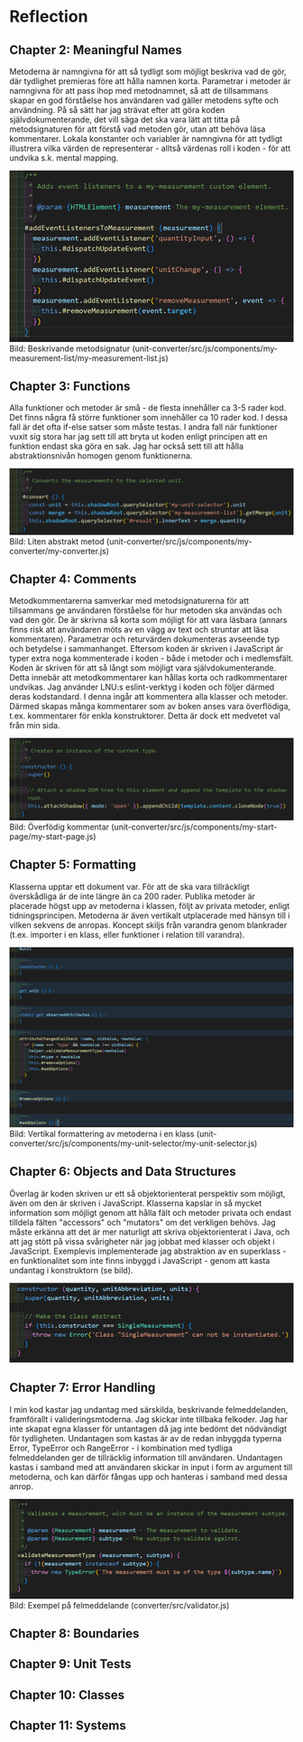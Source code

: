 # Reflection

## Chapter 2: Meaningful Names
Metoderna är namngivna för att så tydligt som möjligt beskriva vad de gör, där tydlighet premieras före att hålla namnen korta. Parametrar i metoder är namngivna för att pass ihop med metodnamnet, så att de tillsammans skapar en god förståelse hos användaren vad gäller metodens syfte och användning. På så sätt har jag strävat efter att göra koden självdokumenterande, det vill säga det ska vara lätt att titta på metodsignaturen för att förstå vad metoden gör, utan att behöva läsa kommentarer. Lokala konstanter och variabler är namngivna för att tydligt illustrera vilka värden de representerar - alltså värdenas roll i koden - för att undvika s.k. mental mapping.

![Beskrivande metodsignatur](./images/descriptive-method-signature.png)
Bild: Beskrivande metodsignatur (unit-converter/src/js/components/my-measurement-list/my-measurement-list.js)

## Chapter 3: Functions
Alla funktioner och metoder är små - de flesta innehåller ca 3-5 rader kod. Det finns några få större funktioner som innehåller ca 10 rader kod. I dessa fall är det ofta if-else satser som måste testas. I andra fall när funktioner vuxit sig stora har jag sett till att bryta ut koden enligt principen att en funktion endast ska göra en sak. Jag har också sett till att hålla abstraktionsnivån homogen genom funktionerna.

![Small abstract method](./images/small-abstract-method.png)
Bild: Liten abstrakt metod (unit-converter/src/js/components/my-converter/my-converter.js)

## Chapter 4: Comments
Metodkommentarerna samverkar med metodsignaturerna för att tillsammans ge användaren förståelse för hur metoden ska användas och vad den gör. De är skrivna så korta som möjligt för att vara läsbara (annars finns risk att användaren möts av en vägg av text och struntar att läsa kommentaren). Parametrar och returvärden dokumenteras avseende typ och betydelse i sammanhanget. Eftersom koden är skriven i JavaScript är typer extra noga kommenterade i koden - både i metoder och i medlemsfält. Koden är skriven för att så långt som möjligt vara självdokumenterande. Detta innebär att metodkommentarer kan hållas korta och radkommentarer undvikas. Jag använder LNU:s eslint-verktyg i koden och följer därmed deras kodstandard. I denna ingår att kommentera alla klasser och metoder. Därmed skapas många kommentarer som av boken anses vara överflödiga, t.ex. kommentarer för enkla konstruktorer. Detta är dock ett medvetet val från min sida.

![Noise comment](./images/noise-comment.png)
Bild: Överfödig kommentar (unit-converter/src/js/components/my-start-page/my-start-page.js)

## Chapter 5: Formatting
Klasserna upptar ett dokument var. För att de ska vara tillräckligt överskådliga är de inte längre än ca 200 rader. Publika metoder är placerade högst upp av metoderna i klassen, följt av privata metoder, enligt tidningsprincipen. Metoderna är även vertikalt utplacerade med hänsyn till i vilken sekvens de anropas. Koncept skiljs från varandra genom blankrader (t.ex. importer i en klass, eller funktioner i relation till varandra).

![Vertikal formattering](./images/vertical-formatting.png)
Bild: Vertikal formattering av metoderna i en klass (unit-converter/src/js/components/my-unit-selector/my-unit-selector.js)

## Chapter 6: Objects and Data Structures
Överlag är koden skriven ur ett så objektorienterat perspektiv som möjligt, även om den är skriven i JavaScript. Klasserna kapslar in så mycket information som möjligt genom att hålla fält och metoder privata och endast tilldela fälten "accessors" och "mutators" om det verkligen behövs. Jag måste erkänna att det är mer naturligt att skriva objektorienterat i Java, och att jag stött på vissa svårigheter när jag jobbat med klasser och objekt i JavaScript. Exemplevis implementerade jag abstraktion av en superklass - en funktionalitet som inte finns inbyggd i JavaScript - genom att kasta undantag i konstruktorn (se bild).

![Abstrakt klass](./images/abstract-class.png)

## Chapter 7: Error Handling
I min kod kastar jag undantag med särskilda, beskrivande felmeddelanden, framförallt i valideringsmtoderna. Jag skickar inte tillbaka felkoder. Jag har inte skapat egna klasser för untantagen då jag inte bedömt det nödvändigt för tydligheten. Undantagen som kastas är av de redan inbyggda typerna Error, TypeError och RangeError - i kombination med tydliga felmeddelanden ger de tillräcklig information till användaren. Undantagen kastas i samband med att användaren skickar in input i form av argument till metoderna, och kan därför fångas upp och hanteras i samband med dessa anrop. 

![Exempel på felmeddelande](./images/error-handling.png)
Bild: Exempel på felmeddelande (converter/src/validator.js)

## Chapter 8: Boundaries

## Chapter 9: Unit Tests

## Chapter 10: Classes

## Chapter 11: Systems
